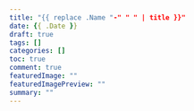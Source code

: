 ```yaml
---
title: "{{ replace .Name "-" " " | title }}"
date: {{ .Date }}
draft: true
tags: []
categories: []
toc: true
comment: true
featuredImage: ""
featuredImagePreview: ""
summary: ""
---
```

